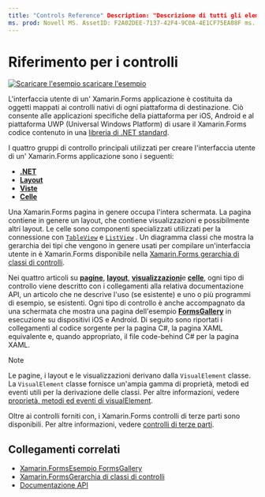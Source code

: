 ```yaml
---
title: "Controls Reference" Description: "Descrizione di tutti gli elementi dell'interfaccia utente utilizzati per la costruzione di un' Xamarin.Forms applicazione. Questo articolo elenca i gruppi di controllo che costituiscono l'interfaccia utente di un' Xamarin.Forms applicazione ".
ms. prod: Novell MS. AssetID: F2A02DEE-7137-42F4-9C0A-4E1CF75EA08F ms. Technology: Novell-Forms Author: davidbritch ms. Author: dabritch ms. Date: 08/08/2019 no-loc: [ Xamarin.Forms , Xamarin.Essentials ]
---
```


# <a name="controls-reference"></a>Riferimento per i controlli

[![Scaricare ](~/media/shared/download.png) l'esempio scaricare l'esempio](https://docs.microsoft.com/samples/xamarin/xamarin-forms-samples/formsgallery/)

L'interfaccia utente di un' Xamarin.Forms applicazione è costituita da oggetti mappati ai controlli nativi di ogni piattaforma di destinazione. Ciò consente alle applicazioni specifiche della piattaforma per iOS, Android e al piattaforma UWP (Universal Windows Platform) di usare il Xamarin.Forms codice contenuto in una [libreria di .NET standard](~/cross-platform/app-fundamentals/net-standard.md).

I quattro gruppi di controllo principali utilizzati per creare l'interfaccia utente di un' Xamarin.Forms applicazione sono i seguenti:

- [**.NET**](pages.md)
- [**Layout**](layouts.md)
- [**Viste**](views.md)
- [**Celle**](cells.md)

Una Xamarin.Forms pagina in genere occupa l'intera schermata. La pagina contiene in genere un layout, che contiene visualizzazioni e possibilmente altri layout. Le celle sono componenti specializzati utilizzati per la connessione con [`TableView`](views.md#tableview) e [`ListView`](views.md#listview) . Un diagramma classi che mostra la gerarchia dei tipi che vengono in genere usati per compilare un'interfaccia utente in è Xamarin.Forms disponibile nella [ Xamarin.Forms gerarchia di classi di controlli](~/xamarin-forms/internals/class-hierarchy.md).

Nei quattro articoli su [**pagine**](pages.md), [**layout**](layouts.md), [**visualizzazioni**](views.md)e [**celle**](cells.md), ogni tipo di controllo viene descritto con i collegamenti alla relativa documentazione API, un articolo che ne descrive l'uso (se esistente) e uno o più programmi di esempio, se esistenti. Ogni tipo di controllo è anche accompagnato da una schermata che mostra una pagina dell'esempio [**FormsGallery**](https://docs.microsoft.com/samples/xamarin/xamarin-forms-samples/formsgallery) in esecuzione su dispositivi iOS e Android. Di seguito sono riportati i collegamenti al codice sorgente per la pagina C#, la pagina XAML equivalente e, quando appropriato, il file code-behind C# per la pagina XAML.

> [!NOTE]
> Le pagine, i layout e le visualizzazioni derivano dalla `VisualElement` classe. La `VisualElement` classe fornisce un'ampia gamma di proprietà, metodi ed eventi utili per la derivazione delle classi. Per altre informazioni, vedere [proprietà, metodi ed eventi di visualElement](common-properties.md).

Oltre ai controlli forniti con, i Xamarin.Forms controlli di terze parti sono disponibili. Per altre informazioni, vedere [controlli di terze parti](thirdparty.md).

## <a name="related-links"></a>Collegamenti correlati

- [Xamarin.FormsEsempio FormsGallery](https://docs.microsoft.com/samples/xamarin/xamarin-forms-samples/formsgallery)
- [Xamarin.FormsGerarchia di classi di controlli](~/xamarin-forms/internals/class-hierarchy.md)
- [Documentazione API](https://docs.microsoft.com/dotnet/api/xamarin.forms?view=xamarin-forms)
